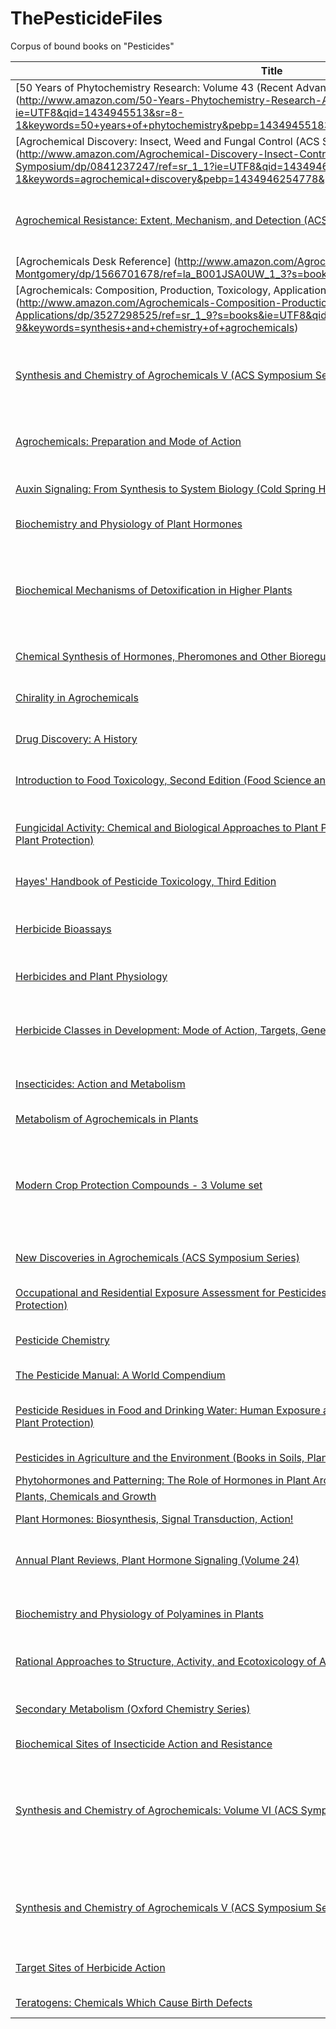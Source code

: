 # ThePesticideFiles
Corpus of bound books on "Pesticides"

Title | Author(s) |Details
------|-----------|-------
[50 Years of Phytochemistry Research: Volume 43 (Recent Advances in Phytochemistry)] (http://www.amazon.com/50-Years-Phytochemistry-Research-Advances/dp/3319005804/ref=sr_1_1?ie=UTF8&qid=1434945513&sr=8-1&keywords=50+years+of+phytochemistry&pebp=1434945518367&perid=1GN5P34X0WZ6TKNMH6QM) | David Gang | Index
[Agrochemical Discovery: Insect, Weed and Fungal Control (ACS Symposium Series)] (http://www.amazon.com/Agrochemical-Discovery-Insect-Control-Symposium/dp/0841237247/ref=sr_1_1?ie=UTF8&qid=1434946242&sr=8-1&keywords=agrochemical+discovery&pebp=1434946254778&perid=0CAB99BNKB0WJ6W7TGVT) |  Don R. Baker, Norihari Ken Umetsu | Industry review
[Agrochemical Resistance: Extent, Mechanism, and Detection (ACS Symposium Series)](http://www.amazon.com/Agrochemical-Resistance-Mechanism-Detection-Symposium/dp/0841237239/ref=sr_1_1?ie=UTF8&qid=1434946489&sr=8-1&keywords=agrochemical+resistance&pebp=1434946575532&perid=1J8NFNJRADCVTG2WGGB9) | J. Marshall Clark (Editor), Isamu Yamaguchi | Review of molecular basis of resistance to agrochemicals
[Agrochemicals Desk Reference] (http://www.amazon.com/Agrochemicals-Desk-Reference-John-Montgomery/dp/1566701678/ref=la_B001JSA0UW_1_3?s=books&ie=UTF8&qid=1434946792&sr=1-3) | John H. Montgomery | Index of agrochemicals
[Agrochemicals: Composition, Production, Toxicology, Applications] (http://www.amazon.com/Agrochemicals-Composition-Production-Toxicology-Applications/dp/3527298525/ref=sr_1_9?s=books&ie=UTF8&qid=1434947357&sr=1-9&keywords=synthesis+and+chemistry+of+agrochemicals) |  Franz Müller | Index of agrochemicals
[Synthesis and Chemistry of Agrochemicals V (ACS Symposium Series) (v. 5)](http://www.amazon.com/Synthesis-Chemistry-Agrochemicals-ACS-Symposium/dp/0841235465/ref=sr_1_7?ie=UTF8&qid=1434946996&sr=8-7&keywords=synthesis+and+chemistry+of+agrochemicals+baker) | Don R. Baker, Joseph G. Feynes, Gregory S. Basarab, David A. Hunt | Review of synthesis of agrochemicals
[Agrochemicals: Preparation and Mode of Action](http://www.amazon.com/Agrochemicals-Preparation-R-J-Cremlyn/dp/0471929557/ref=sr_1_fkmr1_2?ie=UTF8&qid=1434947140&sr=8-2-fkmr1&keywords=agrochemicals+preparation+and+mechanism+of+action&pebp=1434947186053&perid=1AJ02WM9VKZES89JC8PK) |  R. J. W. Cremlyn | Review of mechanism of action of agrochemicals
[Auxin Signaling: From Synthesis to System Biology (Cold Spring Harbor Perspectives in Biology)](http://www.amazon.com/Auxin-Signaling-Synthesis-Biology-Perspectives/dp/0879698985/ref=sr_1_fkmr2_1?s=books&ie=UTF8&qid=1434947665&sr=8-1-fkmr2&keywords=auxin+signalling+synthesis) |  Mark Estelle, Dolf Weijers, Karin Ljung | Review about auxin in relation to plant biology
[Biochemistry and Physiology of Plant Hormones](http://www.amazon.com/Biochemistry-Physiology-Plant-Hormones-Thomas/dp/0387969845/ref=sr_1_1?ie=UTF8&qid=1434947770&sr=8-1&keywords=biochemistry+and+physiology+of+plant+hormones&pebp=1434947776502&perid=0SYA9RJZNABGJVDM555M) | Thomas C. Moore | Review
[Biochemical Mechanisms of Detoxification in Higher Plants](http://www.amazon.com/Biochemical-Mechanisms-Detoxification-Higher-Plants/dp/3540289968/ref=tmm_hrd_swatch_0?_encoding=UTF8&sr=8-1&qid=1434947855) | George Kvesitadze, Gia Khatisashvili, Tinatin Sadunishvili, Jeremy J. Ramsden | Review of detoxification methods of higher plants
[Chemical Synthesis of Hormones, Pheromones and Other Bioregulators](http://www.amazon.com/Chemical-Synthesis-Hormones-Pheromones-Bioregulators/dp/0470697237/ref=sr_1_1?ie=UTF8&qid=1434948027&sr=8-1&keywords=chemical+synthesis+of+hormones+and+pheromones) | Kenji Mori | Synthesis review
[Chirality in Agrochemicals](http://www.amazon.com/Chirality-Agrochemicals-Norio-Kurihara/dp/0471981214/ref=sr_1_1?ie=UTF8&qid=1434948101&sr=8-1&keywords=chirality+in+agrochemicals&pebp=1434948102840&perid=06A376B30948G3AYG180) |  Norio Kurihara, Junshi Miyamoto | Review about chiral agrochemicals
[Drug Discovery: A History](http://www.amazon.com/Drug-Discovery-History-Walter-Sneader/dp/0471899801/ref=sr_1_1?ie=UTF8&qid=1434948190&sr=8-1&keywords=Drug+discovery+a+history&pebp=1434948194886&perid=03H46WCPWBSMQDT3V7E7) | Walter Sneader | History of Drug Discovery
[Introduction to Food Toxicology, Second Edition (Food Science and Technology)](http://www.amazon.com/Introduction-Toxicology-Second-Science-Technology/dp/0123742862/ref=sr_1_1?ie=UTF8&qid=1434948257&sr=8-1&keywords=food+toxicology&pebp=1434948263221&perid=09W6668B2V4ARDJC3C9Z) | Takayuki Shibamoto, Leonard F. Bjeldanes | Review of small molecule toxins in food
[Fungicidal Activity: Chemical and Biological Approaches to Plant Protection (Wiley Series in Agrochemicals & Plant Protection)](http://www.amazon.com/Fungicidal-Activity-Biological-Approaches-Agrochemicals/dp/0471968064/ref=sr_1_4?ie=UTF8&qid=1434948419&sr=8-4&keywords=fungicidal+activity&pebp=1434948426335&perid=1REJXWF8B68Y2BWGK0WP) | David Hutson, Junshi Miyamoto | Review of fungicides used in agriculture
[Hayes' Handbook of Pesticide Toxicology, Third Edition](http://www.amazon.com/Hayes-Handbook-Pesticide-Toxicology-Third/dp/0123743672/ref=sr_1_1?ie=UTF8&qid=1434948489&sr=8-1&keywords=handbook+of+pesticide+toxicology&pebp=1434948492467&perid=1GMBFM5HC6Y9KV5CQB2K) | Robert Krieger | Comprehensive toxicology review
[Herbicide Bioassays](http://www.amazon.com/Herbicide-Bioassays-Jens-Carl-Streibig/dp/0849366038/ref=sr_1_1?ie=UTF8&qid=1434948556&sr=8-1&keywords=herbicide+bioassays&pebp=1434948591636&perid=1Q9Z0QDP5AGBC3S4M4CC) |  Jens Carl Streibig, Per Kudsk | Manual on theory of herbicide bioassays
[Herbicides and Plant Physiology](http://www.amazon.com/Herbicides-Plant-Physiology-Andrew-Cobb/dp/1405129352/ref=sr_1_1?ie=UTF8&qid=1434948771&sr=8-1&keywords=herbicides+and+plant+physiology&pebp=1434948774096&perid=1W518Z974P1G0G7W151H) |  Andrew H. Cobb, John P. H. Reade | Review
[Herbicide Classes in Development: Mode of Action, Targets, Genetic Engineering, Chemistry](http://www.amazon.com/Herbicide-Classes-Development-Engineering-Chemistry/dp/3642639720/ref=sr_1_1?ie=UTF8&qid=1434948834&sr=8-1&keywords=herbicide+classes+in+development&pebp=1434948836808&perid=1JJ4VERPV62SEWESEDJ6) |  Peter Böger, Ko Wakabayashi, Kenji Hirai | Review of herbicides from plant developmental perspective
[Insecticides: Action and Metabolism](http://www.amazon.com/Insecticides-Metabolism-Richard-Desmond-OBrien/dp/0125239408/ref=tmm_hrd_swatch_0?_encoding=UTF8&sr=8-1-fkmr0&qid=1434949023) | Richard Desmond O'Brien | Review
[Metabolism of Agrochemicals in Plants](http://www.amazon.com/Metabolism-Agrochemicals-Plants-Terry-Roberts/dp/047180150X/ref=sr_1_1?ie=UTF8&qid=1434949120&sr=8-1&keywords=metabolism+of+agrochemicals+in+plants&pebp=1434949123748&perid=04P33YRF6T7SPJTB7408) | Terry Roberts | Review of metabolism
[Modern Crop Protection Compounds - 3 Volume set](http://www.amazon.com/Modern-Crop-Protection-Compounds-set/dp/352732965X/ref=sr_1_1?ie=UTF8&qid=1434949180&sr=8-1&keywords=modern+crop+protection+compounds&pebp=1434949186241&perid=170FSJ62PZ7GPTGWYC0H) | Wolfgang Krämer, Ulrich Schirmer, Peter Jeschke, Matthias Witschel  | Index of modern crop protection compounds
[New Discoveries in Agrochemicals (ACS Symposium Series)](http://www.amazon.com/New-Discoveries-Agrochemicals-ACS-Symposium/dp/0841239037/ref=sr_1_1?ie=UTF8&qid=1434949267&sr=8-1&keywords=new+discoveries+in+agrochemicals&pebp=1434949269236&perid=1J73M6156S1WTCBWQVJW) |  J. Marshall Clark, Hideo Ohkawa  | Advances in agrochemicals
[Occupational and Residential Exposure Assessment for Pesticides (Wiley Series in Agrochemicals & Plant Protection)](http://www.amazon.com/Occupational-Residential-Assessment-Pesticides-Agrochemicals/dp/0471489891/ref=sr_1_1?ie=UTF8&qid=1434949373&sr=8-1&keywords=occupational+exposure+to+agrochemicals) | Claire Franklin, John Worgan | Review of occupational exposure
[Pesticide Chemistry](http://www.amazon.com/Pesticide-Chemistry-Gyorgy-Matolcsy/dp/0444556281/ref=sr_1_1?ie=UTF8&qid=1434949460&sr=8-1&keywords=pesticide+chemistry&pebp=1434949482785&perid=188VQSMB6YY7FWES8QKT) | Gyorgy Matolcsy  | Review of synthesis of pesticides
[The Pesticide Manual: A World Compendium](http://www.amazon.com/Pesticide-Manual-World-Compendium/dp/1901396185/ref=sr_1_1?ie=UTF8&qid=1434949573&sr=8-1&keywords=pesticide+manual+world) | C. D. S. Tomlin | Pesticide Index
[Pesticide Residues in Food and Drinking Water: Human Exposure and Risks (Wiley Series in Agrochemicals & Plant Protection)](http://www.amazon.com/Pesticide-Residues-Food-Drinking-Water/dp/0471489913/ref=tmm_hrd_title_0?ie=UTF8&qid=1434949631&sr=8-2) |  Denis Hamilton, Stephen Crossley | Review
[Pesticides in Agriculture and the Environment (Books in Soils, Plants, and the Environment)](http://www.amazon.com/Pesticides-Agriculture-Environment-Books-Plants/dp/0824708091/ref=tmm_hrd_title_0?ie=UTF8&qid=1434949693&sr=8-1) | Willis B. Wheeler  | Review
[Phytohormones and Patterning: The Role of Hormones in Plant Architecture](http://www.amazon.com/Phytohormones-Patterning-Hormones-Plant-Architecture/dp/9814293601/ref=sr_1_1?ie=UTF8&qid=1434949776&sr=8-1&keywords=phytohormones+and+patterning&pebp=1434949778392&perid=0WQFS40C6D70KMBE58Z5) | Esra Galun  | Review
[Plants, Chemicals and Growth](http://www.amazon.com/Plants-Chemicals-Growth-F-Steward/dp/0124336132/ref=sr_1_1?ie=UTF8&qid=1434949835&sr=8-1&keywords=plant+chemicals+and+growth&pebp=1434949849627&perid=1G3N8TD3SH5WYEZR1HQG) |  F. C. Steward | Review
[Plant Hormones: Biosynthesis, Signal Transduction, Action!](http://www.amazon.com/Plant-Hormones-Biosynthesis-Signal-Transduction/dp/1402026846/ref=tmm_hrd_title_0?_encoding=UTF8&sr=1-1&qid=1434949947) |  Peter J. Davies | Review
[Annual Plant Reviews, Plant Hormone Signaling (Volume 24)](http://www.amazon.com/Annual-Plant-Reviews-Hormone-Signaling/dp/1405138874/ref=sr_1_5?s=books&ie=UTF8&qid=1434950032&sr=1-5&keywords=plant+hormone+signaling) |  Peter Hedden, Stephen G. Thomas | Review
[Biochemistry and Physiology of Polyamines in Plants](http://www.amazon.com/Biochemistry-Physiology-Polyamines-Plants-Robert/dp/0849368650/ref=sr_1_11?s=books&ie=UTF8&qid=1434950169&sr=1-11&keywords=polyamines+in+plants) |  Robert D. Slocum, Hector E. Flores | Review
[Rational Approaches to Structure, Activity, and Ecotoxicology of Agrochemicals](http://www.amazon.com/Rational-Approaches-Structure-Ecotoxicology-Agrochemicals/dp/0849358590/ref=sr_1_8?ie=UTF8&qid=1434946996&sr=8-8&keywords=synthesis+and+chemistry+of+agrochemicals+baker) |  Wilfried Draber, Toshio Fujita | Review of SAR methods
[Secondary Metabolism (Oxford Chemistry Series)](http://www.amazon.com/Secondary-Metabolism-Oxford-Chemistry-Mann/dp/0198555296/ref=sr_1_1?ie=UTF8&qid=1434950410&sr=8-1&keywords=secondary+metabolism&pebp=1434950412837&perid=0WXXV70RVHZANEKNCG75) | J. Mann | Review of secondary metabolites of plants
[Biochemical Sites of Insecticide Action and Resistance](http://www.amazon.com/Biochemical-Sites-Insecticide-Action-Resistance/dp/3642640222/ref=sr_1_1?ie=UTF8&qid=1434950482&sr=8-1&keywords=sites+of+insecticide+action+and+resistance&pebp=1434950497949&perid=0Q9S1ERHWSMSH3YCF29A) | Isaac Ishaaya  | Review
[Synthesis and Chemistry of Agrochemicals: Volume VI (ACS Symposium Series) (v. 6)](http://www.amazon.com/Synthesis-Chemistry-Agrochemicals-ACS-Symposium/dp/0841237832/ref=sr_1_1?ie=UTF8&qid=1434950571&sr=8-1&keywords=synthesis+and+chemistry+of+agrochemicals+VI) |  Don R. Baker, Joseph G. Fenyes, George P. Lahm, Thomas P. Selby, Thomas M. Stevenson | Review
[Synthesis and Chemistry of Agrochemicals V (ACS Symposium Series) (v. 5)](http://www.amazon.com/Synthesis-Chemistry-Agrochemicals-ACS-Symposium/dp/0841235465/ref=sr_1_3?ie=UTF8&qid=1434950634&sr=8-3&keywords=synthesis+and+chemistry+of+agrochemicals+V&pebp=1434950640600&perid=033BMCT9SB2C64RG27EE) |  Don R. Baker, Joseph G. Feynes, Gregory S. Basarab, David A. Hunt | Review
[Target Sites of Herbicide Action](http://www.amazon.com/Target-Sites-Herbicide-Action-Peter/dp/0849349850/ref=sr_1_4?ie=UTF8&qid=1434948922&sr=8-4&keywords=herbicides+mechanism+and+action&pebp=1434948930488&perid=1GV15ZE4780YPAKDK8QX) |  Peter Boger, Gerhard Sandmann | Review
[Teratogens: Chemicals Which Cause Birth Defects](http://www.amazon.com/Teratogens-Chemicals-Which-Cause-Defects/dp/1483177416/ref=sr_1_2?ie=UTF8&qid=1434950757&sr=8-2&keywords=teratogens+chemicals+which+cause&pebp=1434950794935&perid=0H42YAAZ0JGEF1GBY9JV) | Vera M. Kolb  | Review of teratogens
